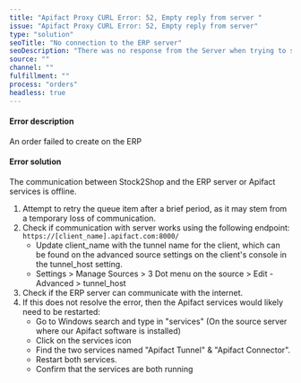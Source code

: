 ```yaml
---
title: "Apifact Proxy CURL Error: 52, Empty reply from server "
issue: "Apifact Proxy CURL Error: 52, Empty reply from server"
type: "solution"
seoTitle: "No connection to the ERP server"
seoDescription: "There was no response from the Server when trying to send an Order from Stock2Shop."
source: ""
channel: ""
fulfillment: ""
process: "orders"
headless: true
--- 
```


#### Error description
An order failed to create on the ERP

#### Error solution
The communication between Stock2Shop and the ERP server or Apifact services is offline.

1. Attempt to retry the queue item after a brief period, as it may stem from a temporary loss of communication. 
2. Check if communication with server works using the following endpoint:  `https://[client_name].apifact.com:8000/` 
    - Update client_name with the tunnel name for the client, which can be found on the advanced source settings on the client's console in the tunnel_host setting. 
    - Settings > Manage Sources > 3 Dot menu on the source > Edit - Advanced > tunnel_host 
3. Check if the ERP server can communicate with the internet. 
4. If this does not resolve the error, then the Apifact services would likely need to be restarted:
    - Go to Windows search and type in "services" (On the source server where our Apifact software is installed)
    - Click on the services icon
    - Find the two services named "Apifact Tunnel" & "Apifact Connector".
    - Restart both services.
    - Confirm that the services are both running

